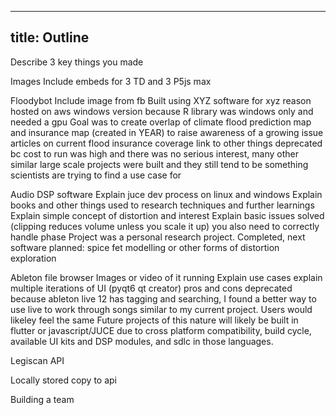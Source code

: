 
---
title: Outline
---

Describe 3 key things you made

Images
    Include embeds for 3 TD and 3 P5js max

Floodybot
    Include image from fb
    Built using XYZ software for xyz reason
    hosted on aws windows version because R library was windows only and needed a gpu
    Goal was to create overlap of climate flood prediction map and insurance map (created in YEAR) to raise awareness of a growing issue
    articles on current flood insurance coverage
    link to other things
    deprecated bc cost to run was high and there was no serious interest, many other similar large scale projects were built and they still tend to be something scientists are trying to find a use case for

Audio DSP software
    Explain juce dev process on linux and windows
    Explain books and other things used to research techniques and further learnings
    Explain simple concept of distortion and interest
    Explain basic issues solved (clipping reduces volume unless you scale it up) you also need to correctly handle phase
    Project was a personal research project. Completed, next software planned: spice fet modelling or other forms of distortion exploration

Ableton file browser
    Images or video of it running
    Explain use cases
    explain multiple iterations of UI (pyqt6 qt creator) pros and cons
    deprecated because ableton live 12 has tagging and searching, I found a better way to use live to work through songs similar to my current project. Users would likeley feel the same
    Future projects of this nature will likely be built in flutter or javascript/JUCE due to cross platform compatibility, build cycle, available UI kits and DSP modules, and sdlc in those languages.

Legiscan API

Locally stored copy to api

Building a team